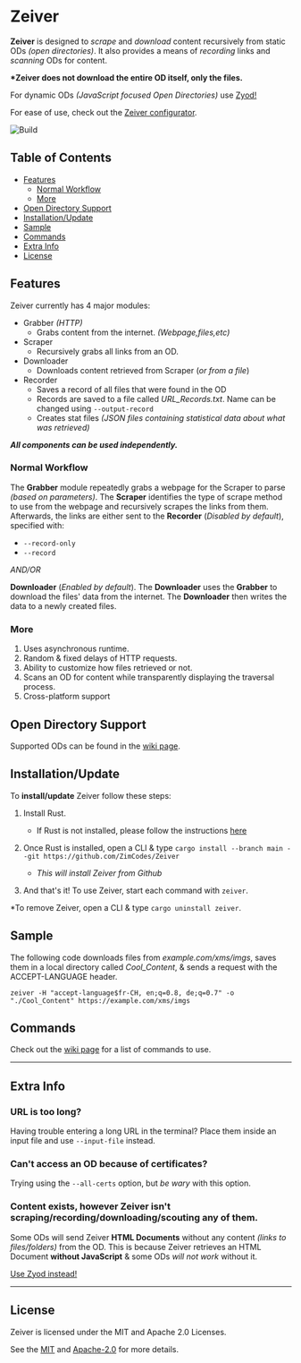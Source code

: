 # Zeiver
**Zeiver** is designed to *scrape* and *download* content recursively from static ODs
*(open directories)*. It also provides a means of *recording* links and *scanning* ODs for content.

__*Zeiver does not download the entire OD itself, only the files.__

For dynamic ODs *(JavaScript focused Open Directories)* use [Zyod!](https://github.com/ZimCodes/Zyod/)

For ease of use, check out the [Zeiver configurator](https://zimtools.vercel.app/zeiver).

![Build](https://github.com/ZimCodes/Zeiver/actions/workflows/build.yaml/badge.svg)

## Table of Contents
* [Features](#features)
   * [Normal Workflow](#normal-workflow)
   * [More](#more)
* [Open Directory Support](#open-directory-support)
* [Installation/Update](#installationupdate)
* [Sample](#sample)
* [Commands](#commands)
* [Extra Info](#extra-info)
* [License](#license)

## Features
Zeiver currently has 4 major modules:
* Grabber *(HTTP)*
  * Grabs content from the internet. *(Webpage,files,etc)*
* Scraper
    * Recursively grabs all links from an OD.
* Downloader
    * Downloads content retrieved from Scraper (_or from a file_)
* Recorder
    * Saves a record of all files that were found in the OD
    * Records are saved to a file called *URL_Records.txt*. Name can be 
      changed using `--output-record`
    * Creates stat files *(JSON files containing statistical data about what was retrieved)*

***All components can be used independently.***

### Normal Workflow
The **Grabber** module repeatedly grabs a webpage for the Scraper to parse *(based on parameters)*.
The **Scraper** identifies the type of scrape method to use from the webpage and recursively scrapes the links from them.
Afterwards, the links are either sent to the
**Recorder** (_Disabled by default_), specified with:
* `--record-only`
* `--record`
 
*AND/OR*
 
**Downloader** (_Enabled by default_). The **Downloader** uses the **Grabber** to download
the files' data from the internet. The **Downloader** then writes the data to a newly created files.

### More
1. Uses asynchronous runtime.
2. Random & fixed delays of HTTP requests.
3. Ability to customize how files retrieved or not.
4. Scans an OD for content while transparently displaying the traversal process.
5. Cross-platform support

## Open Directory Support
Supported ODs can be found in the [wiki page](https://github.com/ZimCodes/Zeiver/wiki/Supported-Open-Directories).

## Installation/Update
To **install/update** Zeiver follow these steps:

1. Install Rust. 
    * If Rust is not installed, please follow the instructions [here](https://www.rust-lang.org/tools/install)
    
2. Once Rust is installed, open a CLI & type `cargo install --branch main --git https://github.com/ZimCodes/Zeiver`
    
    * _This will install Zeiver from Github_
    
3. And that's it! To use Zeiver, start each command with `zeiver`.

*To remove Zeiver, open a CLI & type `cargo uninstall zeiver`. 

## Sample
The following code downloads files from _example.com/xms/imgs_, saves them in a local directory called _Cool_Content_,
& sends a request with the ACCEPT-LANGUAGE header.

`zeiver -H "accept-language$fr-CH, en;q=0.8, de;q=0.7" -o "./Cool_Content" https://example.com/xms/imgs`

## Commands
Check out the [wiki page](https://github.com/ZimCodes/Zeiver/wiki/Commands) for a list of commands to use.

---
## Extra Info
### URL is too long?
Having trouble entering a long URL in the terminal? Place them inside an input file and use `--input-file` instead.

### Can't access an OD because of certificates?
Trying using the `--all-certs` option, but *be wary* with this option.

### Content exists, however Zeiver isn't scraping/recording/downloading/scouting any of them.
Some ODs will send Zeiver **HTML Documents** without any content *(links to files/folders)* from 
the OD.
This is because Zeiver retrieves an HTML Document **without JavaScript** & some ODs *will not work* without it.

[Use Zyod instead!](https://github.com/ZimCodes/Zyod/) 

---
## License 
Zeiver is licensed under the MIT and Apache 2.0 Licenses.

See the [MIT](https://github.com/ZimCodes/Zeiver/blob/main/LICENSE-MIT) and [Apache-2.0](https://github.com/ZimCodes/Zeiver/blob/main/LICENSE-APACHE_2.0) for more details.  


